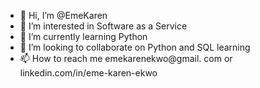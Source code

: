 - 👋 Hi, I’m @EmeKaren
- 👀 I’m interested in Software as a Service
- 🌱 I’m currently learning Python
- 💞️ I’m looking to collaborate on Python and SQL learning
- 📫 How to reach me emekarenekwo@gmail. com or linkedin.com/in/eme-karen-ekwo

<!---
EmeKaren/EmeKaren is a ✨ special ✨ repository because its `README.md` (this file) appears on your GitHub profile.
You can click the Preview link to take a look at your changes.
--->
